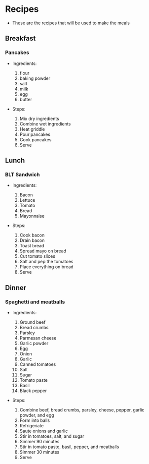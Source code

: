 # Recipes

- These are the recipes that will be used to make the meals

## Breakfast

### Pancakes

- Ingredients:
  1. flour
  2. baking powder
  3. salt
  4. milk
  5. egg
  6. butter

- Steps:
  1. Mix dry ingredients
  2. Combine wet ingredients
  3. Heat griddle
  4. Pour pancakes
  5. Cook pancakes
  6. Serve

## Lunch

### BLT Sandwich

- Ingredients:
  1. Bacon
  2. Lettuce
  3. Tomato
  4. Bread
  5. Mayonnaise

- Steps:
  1. Cook bacon
  2. Drain bacon
  3. Toast bread
  4. Spread mayo on bread
  5. Cut tomato slices
  6. Salt and pep the tomatoes
  7. Place everything on bread
  8. Serve

## Dinner

### Spaghetti and meatballs

- Ingredients:
  1. Ground beef
  2. Bread crumbs
  3. Parsley
  4. Parmesan cheese
  5. Garlic powder
  6. Egg
  7. Onion
  8. Garlic
  9. Canned tomatoes
  10. Salt
  11. Sugar
  12. Tomato paste
  13. Basil
  14. Black pepper

- Steps:
  1. Combine beef, bread crumbs, parsley, cheese, pepper, garlic powder, and egg
  2. Form into balls
  3. Refrigeriate
  4. Saute onions and garlic
  5. Stir in tomatoes, salt, and sugar
  6. Simmer 90 minutes
  7. Stir in tomato paste, basil, pepper, and meatballs
  8. Simmer 30 minutes
  9. Serve

